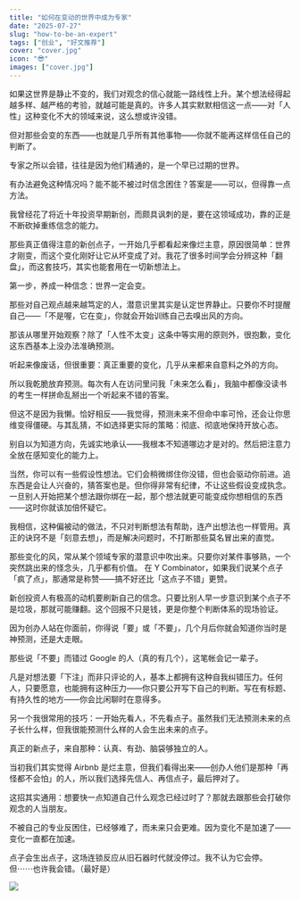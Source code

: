 ```yaml
---
title: "如何在变动的世界中成为专家"
date: "2025-07-27"
slug: "how-to-be-an-expert"
tags: ["创业", "好文推荐"]
cover: "cover.jpg"
icon: "😎"
images: ["cover.jpg"]
---
```

如果这世界是静止不变的，我们对观念的信心就能一路线性上升。某个想法经得起越多样、越严格的考验，就越可能是真的。许多人其实默默相信这一点——对「人性」这种变化不大的领域来说，这么想或许没错。



但对那些会变的东西——也就是几乎所有其他事物——你就不能再这样信任自己的判断了。



专家之所以会错，往往是因为他们精通的，是一个早已过期的世界。



有办法避免这种情况吗？能不能不被过时信念困住？答案是——可以，但得靠一点方法。



我曾经花了将近十年投资早期新创，而颇具讽刺的是，要在这领域成功，靠的正是不断砍掉重练信念的能力。



那些真正值得注意的新创点子，一开始几乎都看起来像烂主意，原因很简单：世界才刚变，而这个变化刚好让它从坏变成了对。我花了很多时间学会分辨这种「翻盘」，而这套技巧，其实也能套用在一切新想法上。



第一步，养成一种信念：世界一定会变。



那些对自己观点越来越笃定的人，潜意识里其实是认定世界静止。只要你不时提醒自己——「不是喔，它在变」，你就会开始训练自己去嗅出风的方向。



那该从哪里开始观察？除了「人性不太变」这条中等实用的原则外，很抱歉，变化这东西基本上没办法准确预测。



听起来像废话，但很重要：真正重要的变化，几乎从来都来自意料之外的方向。



所以我乾脆放弃预测。每次有人在访问里问我「未来怎么看」，我脑中都像没读书的考生一样拼命乱掰出一个听起来不错的答案。



但这不是因为我懒。恰好相反——我觉得，预测未来不但命中率可怜，还会让你思维变得僵硬。与其乱猜，不如选择更实际的策略：彻底、彻底地保持开放心态。



别自以为知道方向，先诚实地承认——我根本不知道哪边才是对的。然后把注意力全放在感知变化的能力上。



当然，你可以有一些假设性想法。它们会稍微绑住你没错，但也会驱动你前进。追东西是会让人兴奋的，猜答案也是。但你得非常有纪律，不让这些假设变成执念。
一旦别人开始把某个想法跟你绑在一起，那个想法就更可能变成你想相信的东西——这时你就该加倍怀疑它。



我相信，这种偏被动的做法，不只对判断想法有帮助，连产出想法也一样管用。真正的诀窍不是「刻意去想」，而是解决问题时，不打断那些莫名冒出来的直觉。



那些变化的风，常从某个领域专家的潜意识中吹出来。只要你对某件事够熟，一个突然跳出来的怪念头，几乎都有价值。
在 Y Combinator，如果我们说某个点子「疯了点」，那通常是称赞——搞不好还比「这点子不错」更赞。



新创投资人有极高的动机要刷新自己的信念。只要比别人早一步意识到某个点子不是垃圾，那就可能赚翻。这个回报不只是钱，更是你整个判断体系的现场验证。



因为创办人站在你面前，你得说「要」或「不要」，几个月后你就会知道你当时是神预测，还是大走眼。



那些说「不要」而错过 Google 的人（真的有几个），这笔帐会记一辈子。



凡是对想法要「下注」而非只评论的人，基本上都拥有这种自我纠错压力。任何人，只要愿意，也能拥有这种压力——你只要公开写下自己的判断。写在有标题、有持久性的地方——你会比闲聊时在意得多。



另一个我很常用的技巧：一开始先看人，不先看点子。虽然我们无法预测未来的点子长什么样，但我很能预测什么样的人会生出未来的点子。



真正的新点子，来自那种：认真、有劲、脑袋够独立的人。



当初我们其实觉得 Airbnb 是烂主意，但我们看得出来——创办人他们是那种「再怪都不会怕」的人，所以我们选择先信人、再信点子，最后押对了。



这招其实通用：想要快一点知道自己什么观念已经过时了？那就去跟那些会打破你观念的人当朋友。



不被自己的专业反困住，已经够难了，而未来只会更难。因为变化不是加速了——变化一直都在加速。



点子会生出点子，这场连锁反应从旧石器时代就没停过。我不认为它会停。
但⋯⋯也许我会错。（最好是）




![](https://prod-files-secure.s3.us-west-2.amazonaws.com/112d0858-5090-4d34-a606-b75eb8d65fd2/46476355-9cf3-4e99-9b7a-3531bc426380/1000202064.png?X-Amz-Algorithm=AWS4-HMAC-SHA256&X-Amz-Content-Sha256=UNSIGNED-PAYLOAD&X-Amz-Credential=ASIAZI2LB466R7YRG2IN%2F20251017%2Fus-west-2%2Fs3%2Faws4_request&X-Amz-Date=20251017T153233Z&X-Amz-Expires=3600&X-Amz-Security-Token=IQoJb3JpZ2luX2VjEP3%2F%2F%2F%2F%2F%2F%2F%2F%2F%2FwEaCXVzLXdlc3QtMiJGMEQCIA4zhMpygjHaMC7z534hrIY3o7pDNN8TB833Ve1i558OAiAIkdbf7x3kmr%2BnfvAGkYm5FbdrwQ77Sl8y0%2FLV%2Fl9llCqIBAim%2F%2F%2F%2F%2F%2F%2F%2F%2F%2F8BEAAaDDYzNzQyMzE4MzgwNSIMj8JgwjuCNsrkAxJJKtwDym2jjfLbUzHS2CoXm6FbSWRIO%2BGF4rwDsdhX8ushr8X%2F8hMa6Kb6PpRIxYmN8CqHtamFTZPofZoWeDRA7YRHmDwe6k7RLCi3d5vNPZewnTD9k74yLfGJyu3P0imm4zlrAQrP0EbrUYUafHyS6s3nEHD8rhmAY9GV%2BcejNBgDuhc0xyUL%2FaksgAaqUUWNHQvrdKDITYEMWzCDfu7Q%2BGLPAnWb8laXmpzsZVXxc3yDPPlMXv9pOIwxUtVi2Ouied%2FBUwoXnPJU5wurHP7KNSN2nUD3seplwiB1GxfhMSgey2V0vQc%2Fe2J08XNe6U2KMdjZMHTPK37hG80z1kNgtWdA9Y1JazBJpaoFt9Sswe7XbUn1ByFX%2FI9P6UsLiACpeuLqzCNmCxstvKCxIgrcBT6mQXVB0ouzFtgeMuTAe7soAeQCDqtQSQ%2Bd1pFQhaKqmmtWaiy7saXdxwS1Asxma11t%2BCNW7hZ%2FMNAHe77OezNDoHZnf2WhL%2FQJNWg3eLlXahgkoswQAAqxGZ9aM%2F3UfRq3f0aLqUteQoxiew6DDTL7U%2BxWseXsjHIiAmTFs4hV%2BL3JvkvJKU9dTQJLfcmZfnLFxo9kD4P%2FvwhQ3aTk6D6ifZ6VOvGBeLZq4S%2BYLy8w%2FoPJxwY6pgG08bgpinuDB0Zf%2FpQA1Noi6rnP4jwrZTBZA6zz%2FhDt%2BY8QRZyc1WB21OZvsk69BMt5YqPwJxP16CmawNFA7gs1nZjNjXeu1VU9xEbxAlKaFAEkHsB9RdS295jkPzvfqxovhGha1EzEgQjB%2BEiITkRGmTJ4JWfbCOd0kDA4%2FRobdYQZbXtnoi9RSAB9mJl6LMrUwhogbDS%2FPbynpxVeeLdPlVmABXxU&X-Amz-Signature=1d37a29c61bb172de51882e2f9c54e687f81bbb23ddc61c0468e4031ece47f56&X-Amz-SignedHeaders=host&x-amz-checksum-mode=ENABLED&x-id=GetObject)

